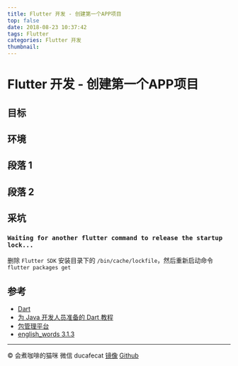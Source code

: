 ```yaml
---
title: Flutter 开发 - 创建第一个APP项目
top: false
date: 2018-08-23 10:37:42
tags: Flutter
categories: Flutter 开发
thumbnail:
---
```


# Flutter 开发 - 创建第一个APP项目

## 目标

## 环境

## 段落 1

## 段落 2

## 采坑

### `Waiting for another flutter command to release the startup lock...`

删除 `Flutter SDK` 安装目录下的 `/bin/cache/lockfile`，然后重新启动命令 `flutter packages get`

## 参考

- [Dart](https://www.dartlang.org/guides/language/language-tour)
- [为 Java 开发人员准备的 Dart 教程](https://codelabs.flutter-io.cn/codelabs/from-java-to-dart-cn/index.html#0)
- [包管理平台](https://pub.dartlang.org/flutter/)
- [english_words 3.1.3](https://pub.dartlang.org/packages/english_words)

----

© 会煮咖啡的猫咪
微信 ducafecat
[镜像](ducafecat.github.io) [Github](https://github.com/ducafecat)

